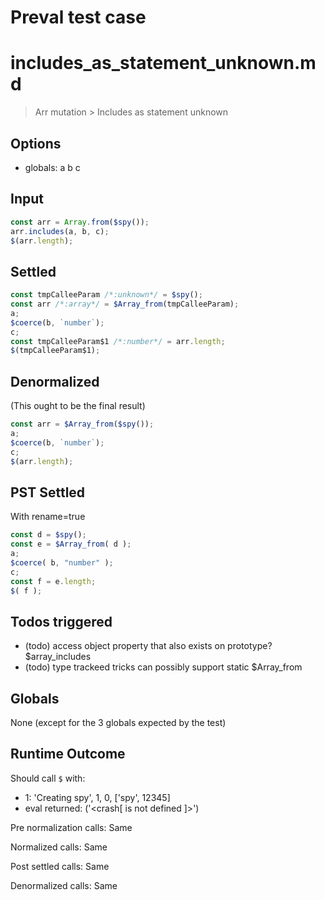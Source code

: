 # Preval test case

# includes_as_statement_unknown.md

> Arr mutation > Includes as statement unknown

## Options

- globals: a b c

## Input

`````js filename=intro
const arr = Array.from($spy());
arr.includes(a, b, c);
$(arr.length);
`````


## Settled


`````js filename=intro
const tmpCalleeParam /*:unknown*/ = $spy();
const arr /*:array*/ = $Array_from(tmpCalleeParam);
a;
$coerce(b, `number`);
c;
const tmpCalleeParam$1 /*:number*/ = arr.length;
$(tmpCalleeParam$1);
`````


## Denormalized
(This ought to be the final result)

`````js filename=intro
const arr = $Array_from($spy());
a;
$coerce(b, `number`);
c;
$(arr.length);
`````


## PST Settled
With rename=true

`````js filename=intro
const d = $spy();
const e = $Array_from( d );
a;
$coerce( b, "number" );
c;
const f = e.length;
$( f );
`````


## Todos triggered


- (todo) access object property that also exists on prototype? $array_includes
- (todo) type trackeed tricks can possibly support static $Array_from


## Globals


None (except for the 3 globals expected by the test)


## Runtime Outcome


Should call `$` with:
 - 1: 'Creating spy', 1, 0, ['spy', 12345]
 - eval returned: ('<crash[ <ref> is not defined ]>')

Pre normalization calls: Same

Normalized calls: Same

Post settled calls: Same

Denormalized calls: Same
